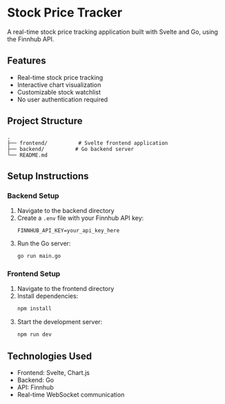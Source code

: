 # Stock Price Tracker

A real-time stock price tracking application built with Svelte and Go, using the Finnhub API.

## Features
- Real-time stock price tracking
- Interactive chart visualization
- Customizable stock watchlist
- No user authentication required

## Project Structure
```
.
├── frontend/          # Svelte frontend application
├── backend/          # Go backend server
└── README.md
```

## Setup Instructions

### Backend Setup
1. Navigate to the backend directory
2. Create a `.env` file with your Finnhub API key:
   ```
   FINNHUB_API_KEY=your_api_key_here
   ```
3. Run the Go server:
   ```bash
   go run main.go
   ```

### Frontend Setup
1. Navigate to the frontend directory
2. Install dependencies:
   ```bash
   npm install
   ```
3. Start the development server:
   ```bash
   npm run dev
   ```

## Technologies Used
- Frontend: Svelte, Chart.js
- Backend: Go
- API: Finnhub
- Real-time WebSocket communication 